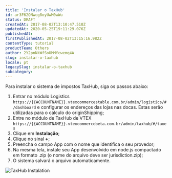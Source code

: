 ```yaml
---
title: 'Instalar o TaxHub'
id: ar3F62QNwcg8oyUwM0wWu
status: DRAFT
createdAt: 2017-08-02T13:10:47.510Z
updatedAt: 2020-05-25T19:11:29.076Z
publishedAt: 
firstPublishedAt: 2017-08-02T13:15:16.982Z
contentType: tutorial
productTeam: Others
author: 2Y2pnNkWfSoUMMYcwemq4A
slug: instalar-o-taxhub
locale: pt
legacySlug: instalar-o-taxhub
subcategory: 
---
```


Para instalar o sistema de impostos TaxHub, siga os passos abaixo:

1.	Entrar no módulo Logistics `https://{{ACCOUNTNAME}}.vtexcommercestable.com.br/admin/logistics/#/dashboard` e configurar os endereços das lojas nas docas. Estas serão utilizadas para o cálculo do originShipping;
2.	Entre no módulo de TaxHub de VTEX `https://{{ACCOUNTNAME}}.vtexcommercebeta.com.br/admin/taxhub/#/taxes`
3.	Clique em __Instalação__;
4.	Clique no sinal __+__;
5.	Preencha o campo App com o nome que identifica o seu provedor;
6.	Na mesma tela, instale seu App desenvolvido em node.js compactado em formato .zip (o nome do arquivo deve ser jurisdiction.zip);
7.	O sistema salvará o arquivo automaticamente.
 
![TaxHub Instalation](https://images.contentful.com/alneenqid6w5/7LfwQ6CzIIEYqSwmcoUMCG/7508ba6496d5fedb913c85357a8a632e/Instalacion_TaxHub.gif)
